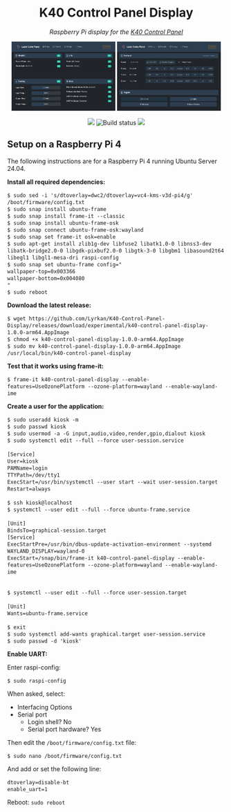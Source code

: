 <h1 align="center">K40 Control Panel Display</h1>

<p align="center"><i>Raspberry Pi display for the <a href="https://github.com/Lyrkan/K40-Control-Panel">K40 Control Panel</a></i></p>



<p align="center">
    <img width="240" height="160" src="images/screenshot-status.jpg"> 
    <img width="240" height="160" src="images/screenshot-controls.jpg">
</p>

<p align="center">
    <a title="License" href="https://github.com/Lyrkan/K40-Control-Panel-Display/blob/master/LICENSE"><img src="https://img.shields.io/github/license/Lyrkan/K40-Control-Panel-Display.svg"></a>
    <img alt="Build status" src="https://github.com/Lyrkan/K40-Control-Panel-Display/actions/workflows/build-main.yml/badge.svg">
    <a title="Last release"><img src="https://img.shields.io/github/release/Lyrkan/K40-Control-Panel-Display.svg"></a>
</p>

## Setup on a Raspberry Pi 4

The following instructions are for a Raspberry Pi 4 running Ubuntu Server 24.04.

__Install all required dependencies:__

```
$ sudo sed -i 's/dtoverlay=dwc2/dtoverlay=vc4-kms-v3d-pi4/g' /boot/firmware/config.txt
$ sudo snap install ubuntu-frame
$ sudo snap install frame-it --classic
$ sudo snap install ubuntu-frame-osk
$ sudo snap connect ubuntu-frame-osk:wayland
$ sudo snap set frame-it osk=enable
$ sudo apt-get install zlib1g-dev libfuse2 libatk1.0-0 libnss3-dev libatk-bridge2.0-0 libgdk-pixbuf2.0-0 libgtk-3-0 libgbm1 libasound2t64 libegl1 libgl1-mesa-dri raspi-config
$ sudo snap set ubuntu-frame config="
wallpaper-top=0x003366
wallpaper-bottom=0x004080
"
$ sudo reboot
```

__Download the latest release:__

```
$ wget https://github.com/Lyrkan/K40-Control-Panel-Display/releases/download/experimental/k40-control-panel-display-1.0.0-arm64.AppImage
$ chmod +x k40-control-panel-display-1.0.0-arm64.AppImage
$ sudo mv k40-control-panel-display-1.0.0-arm64.AppImage /usr/local/bin/k40-control-panel-display
```

__Test that it works using frame-it:__

```
$ frame-it k40-control-panel-display --enable-features=UseOzonePlatform --ozone-platform=wayland --enable-wayland-ime
```

__Create a user for the application:__

```
$ sudo useradd kiosk -m
$ sudo passwd kiosk 
$ sudo usermod -a -G input,audio,video,render,gpio,dialout kiosk
$ sudo systemctl edit --full --force user-session.service

[Service]
User=kiosk
PAMName=login
TTYPath=/dev/tty1
ExecStart=/usr/bin/systemctl --user start --wait user-session.target
Restart=always

$ ssh kiosk@localhost
$ systemctl --user edit --full --force ubuntu-frame.service

[Unit]
BindsTo=graphical-session.target
[Service]
ExecStartPre=/usr/bin/dbus-update-activation-environment --systemd WAYLAND_DISPLAY=wayland-0
ExecStart=/snap/bin/frame-it k40-control-panel-display --enable-features=UseOzonePlatform --ozone-platform=wayland --enable-wayland-ime


$ systemctl --user edit --full --force user-session.target

[Unit]
Wants=ubuntu-frame.service

$ exit
$ sudo systemctl add-wants graphical.target user-session.service
$ sudo passwd -d 'kiosk'
```

__Enable UART:__

Enter raspi-config:

```
$ sudo raspi-config
```

When asked, select:

* Interfacing Options
* Serial port
  * Login shell? No
  * Serial port hardware? Yes

Then edit the `/boot/firmware/config.txt` file:

```
$ sudo nano /boot/firmware/config.txt
```

And add or set the following line:

```
dtoverlay=disable-bt
enable_uart=1
```

Reboot: `sudo reboot`
